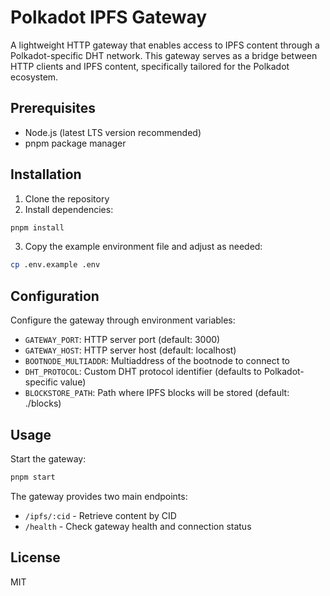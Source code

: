 # Polkadot IPFS Gateway

A lightweight HTTP gateway that enables access to IPFS content through a Polkadot-specific DHT network. This gateway serves as a bridge between HTTP clients and IPFS content, specifically tailored for the Polkadot ecosystem.

## Prerequisites

- Node.js (latest LTS version recommended)
- pnpm package manager

## Installation

1. Clone the repository
2. Install dependencies:
```bash
pnpm install
```
3. Copy the example environment file and adjust as needed:
```bash
cp .env.example .env
```

## Configuration

Configure the gateway through environment variables:

- `GATEWAY_PORT`: HTTP server port (default: 3000)
- `GATEWAY_HOST`: HTTP server host (default: localhost)
- `BOOTNODE_MULTIADDR`: Multiaddress of the bootnode to connect to
- `DHT_PROTOCOL`: Custom DHT protocol identifier (defaults to Polkadot-specific value)
- `BLOCKSTORE_PATH`: Path where IPFS blocks will be stored (default: ./blocks)

## Usage

Start the gateway:

```bash
pnpm start
```

The gateway provides two main endpoints:

- `/ipfs/:cid` - Retrieve content by CID
- `/health` - Check gateway health and connection status

## License

MIT
